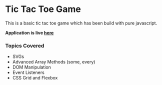 # Tic Tac Toe Game

This is a basic tic tac toe game which has been build with pure javascript.

**Application is live [here]()**

### Topics Covered

- SVGs
- Advanced Array Methods (some, every)
- DOM Manipulation
- Event Listeners
- CSS Grid and Flexbox
